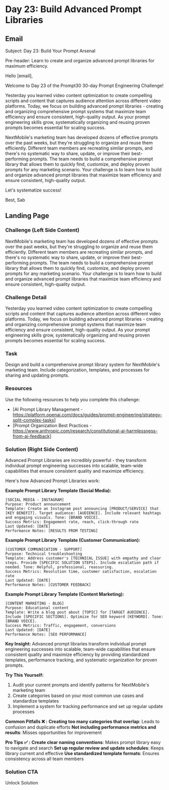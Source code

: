 # Day 23: Build Advanced Prompt Libraries

## Email
Subject: Day 23: Build Your Prompt Arsenal

Pre-header: Learn to create and organize advanced prompt libraries for maximum efficiency.

Hello [email],

Welcome to Day 23 of the Prompt30 30-day Prompt Engineering Challenge!

Yesterday you learned video content optimization to create compelling scripts and content that captures audience attention across different video platforms. Today, we focus on building advanced prompt libraries - creating and organizing comprehensive prompt systems that maximize team efficiency and ensure consistent, high-quality output. As your prompt engineering skills grow, systematically organizing and reusing proven prompts becomes essential for scaling success.

NextMobile's marketing team has developed dozens of effective prompts over the past weeks, but they're struggling to organize and reuse them efficiently. Different team members are recreating similar prompts, and there's no systematic way to share, update, or improve their best-performing prompts. The team needs to build a comprehensive prompt library that allows them to quickly find, customize, and deploy proven prompts for any marketing scenario. Your challenge is to learn how to build and organize advanced prompt libraries that maximize team efficiency and ensure consistent, high-quality output.

Let's systematize success!

Best, Sab

## Landing Page

### Challenge (Left Side Content)
NextMobile's marketing team has developed dozens of effective prompts over the past weeks, but they're struggling to organize and reuse them efficiently. Different team members are recreating similar prompts, and there's no systematic way to share, update, or improve their best-performing prompts. The team needs to build a comprehensive prompt library that allows them to quickly find, customize, and deploy proven prompts for any marketing scenario. Your challenge is to learn how to build and organize advanced prompt libraries that maximize team efficiency and ensure consistent, high-quality output.

### Challenge Detail
Yesterday you learned video content optimization to create compelling scripts and content that captures audience attention across different video platforms. Today, we focus on building advanced prompt libraries - creating and organizing comprehensive prompt systems that maximize team efficiency and ensure consistent, high-quality output. As your prompt engineering skills grow, systematically organizing and reusing proven prompts becomes essential for scaling success.

### Task
Design and build a comprehensive prompt library system for NextMobile's marketing team. Include categorization, templates, and processes for sharing and updating prompts.

### Resources
Use the following resources to help you complete this challenge:
- [AI Prompt Library Management - https://platform.openai.com/docs/guides/prompt-engineering/strategy-split-complex-tasks]
- [Prompt Organization Best Practices - https://www.anthropic.com/research/constitutional-ai-harmlessness-from-ai-feedback]

### Solution (Right Side Content)
Advanced Prompt Libraries are incredibly powerful - they transform individual prompt engineering successes into scalable, team-wide capabilities that ensure consistent quality and maximize efficiency.

Here's how Advanced Prompt Libraries work:

**Example Prompt Library Template (Social Media):**
```
[SOCIAL MEDIA - INSTAGRAM]
Purpose: Product announcement
Template: Create an Instagram post announcing [PRODUCT/SERVICE] that [KEY BENEFIT]. Target audience: [AUDIENCE]. Include relevant hashtags and engaging visuals. Tone: [BRAND VOICE].
Success Metrics: Engagement rate, reach, click-through rate
Last Updated: [DATE]
Performance Notes: [RESULTS FROM TESTING]
```

**Example Prompt Library Template (Customer Communication):**
```
[CUSTOMER COMMUNICATION - SUPPORT]
Purpose: Technical troubleshooting
Template: Address customer's [TECHNICAL ISSUE] with empathy and clear steps. Provide [SPECIFIC SOLUTION STEPS]. Include escalation path if needed. Tone: Helpful, professional, reassuring.
Success Metrics: Resolution time, customer satisfaction, escalation rate
Last Updated: [DATE]
Performance Notes: [CUSTOMER FEEDBACK]
```

**Example Prompt Library Template (Content Marketing):**
```
[CONTENT MARKETING - BLOG]
Purpose: Educational content
Template: Write a blog post about [TOPIC] for [TARGET AUDIENCE]. Include [SPECIFIC SECTIONS]. Optimize for SEO keyword [KEYWORD]. Tone: [BRAND VOICE].
Success Metrics: Traffic, engagement, conversions
Last Updated: [DATE]
Performance Notes: [SEO PERFORMANCE]
```

**Key Insight:**
Advanced prompt libraries transform individual prompt engineering successes into scalable, team-wide capabilities that ensure consistent quality and maximize efficiency by providing standardized templates, performance tracking, and systematic organization for proven prompts.

**Try This Yourself:**
1. Audit your current prompts and identify patterns for NextMobile's marketing team
2. Create categories based on your most common use cases and standardize templates
3. Implement a system for tracking performance and set up regular update processes

**Common Pitfalls ❌ :**
**Creating too many categories that overlap**: Leads to confusion and duplicate efforts
**Not including performance metrics and results**: Misses opportunities for improvement

**Pro Tips ✅ :**
**Create clear naming conventions**: Makes prompt library easy to navigate and search
**Set up regular review and update schedules**: Keeps library current and effective
**Use standardized template formats**: Ensures consistency across all team members 

### Solution CTA
Unlock Solution 
